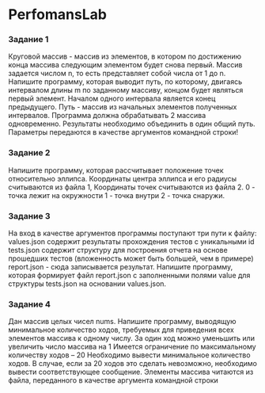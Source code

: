 # PerfomansLab

### Задание 1
Круговой массив - массив из элементов, в котором по достижению конца массива
следующим элементом будет снова первый. Массив задается числом n, то есть
представляет собой числа от 1 до n.
Напишите программу, которая выводит путь, по которому, двигаясь интервалом длины
m по заданному массиву, концом будет являться первый элемент.
Началом одного интервала является конец предыдущего.
Путь - массив из начальных элементов полученных интервалов.
Программа должна обрабатывать 2 массива одновременно.
Результаты необходимо объединить в один общий путь.
Параметры передаются в качестве аргументов командной строки!

### Задание 2
Напишите программу, которая рассчитывает положение точек относительно эллипса.
Координаты центра эллипса и его радиусы считываются из файла 1, Координаты точек считываются из файла 2.
0 - точка лежит на окружности
1 - точка внутри
2 - точка снаружи.

### Задание 3
На вход в качестве аргументов программы поступают три пути к файлу:
values.json содержит результаты прохождения тестов с уникальными id
tests.json содержит структуру для построения отчета на основе прошедших тестов
(вложенность может быть большей, чем в примере)
report.json - сюда записывается результат.
Напишите программу, которая формирует файл report.json с заполненными полями value для
структуры tests.json на основании values.json.

### Задание 4
Дан массив целых чисел nums.
Напишите программу, выводящую минимальное количество ходов, требуемых для приведения всех
элементов массива к одному числу.
За один ход можно уменьшить или увеличить число массива на 1
Имеется ограничение по максимальному количеству ходов – 20
Необходимо вывести минимальное количество ходов. В случае, если за 20 ходов это сделать
невозможно, необходимо вывести соответствующее сообщение.
Элементы массива читаются из файла, переданного в качестве аргумента командной строки
